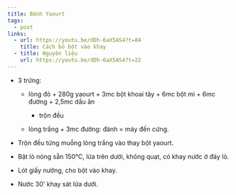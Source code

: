 ```yaml
---
title: Bánh Yaourt
tags:
  - post
links:
  - url: https://youtu.be/dDh-6aX5AS4?t=84
    title: Cách bỏ bột vào khay
  - title: Nguyên liệu
    url: https://youtu.be/dDh-6aX5AS4?t=22
---
```

* 3 trứng:

  * lòng đỏ + 280g yaourt + 3mc bột khoai tây + 6mc bột mì + 6mc đường + 2,5mc dầu ăn

    * trộn đều
  * lòng trắng + 3mc đường: đánh = máy đến cứng.
* Trộn đều từng muỗng lòng trắng vào thay bột yaourt.
* Bật lò nóng sẵn 150°C, lửa trên dưới, không quạt, có khay nước ở đáy lò.
* Lót giấy nướng, cho bột vào khay.
* Nước 30' khay sát lửa dưới.
